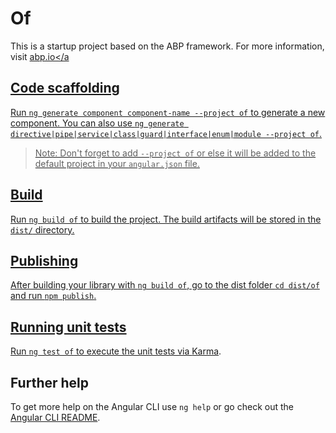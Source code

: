 # Of

This is a startup project based on the ABP framework. For more information, visit <a href="https://abp.io/" target="_blank">abp.io</a

## Code scaffolding

Run `ng generate component component-name --project of` to generate a new component. You can also use `ng generate directive|pipe|service|class|guard|interface|enum|module --project of`.
> Note: Don't forget to add `--project of` or else it will be added to the default project in your `angular.json` file. 

## Build

Run `ng build of` to build the project. The build artifacts will be stored in the `dist/` directory.

## Publishing

After building your library with `ng build of`, go to the dist folder `cd dist/of` and run `npm publish`.

## Running unit tests

Run `ng test of` to execute the unit tests via [Karma](https://karma-runner.github.io).

## Further help

To get more help on the Angular CLI use `ng help` or go check out the [Angular CLI README](https://github.com/angular/angular-cli/blob/master/README.md).
